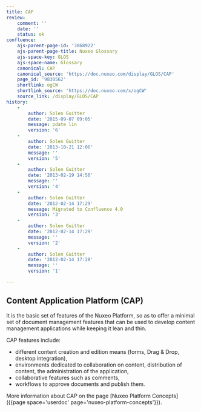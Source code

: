 ```yaml
---
title: CAP
review:
    comment: ''
    date: ''
    status: ok
confluence:
    ajs-parent-page-id: '3868922'
    ajs-parent-page-title: Nuxeo Glossary
    ajs-space-key: GLOS
    ajs-space-name: Glossary
    canonical: CAP
    canonical_source: 'https://doc.nuxeo.com/display/GLOS/CAP'
    page_id: '9830562'
    shortlink: ogCW
    shortlink_source: 'https://doc.nuxeo.com/x/ogCW'
    source_link: /display/GLOS/CAP
history:
    - 
        author: Solen Guitter
        date: '2015-09-07 09:05'
        message: pdate lin
        version: '6'
    - 
        author: Solen Guitter
        date: '2013-10-21 12:06'
        message: ''
        version: '5'
    - 
        author: Solen Guitter
        date: '2013-02-19 14:50'
        message: ''
        version: '4'
    - 
        author: Solen Guitter
        date: '2012-02-14 17:29'
        message: Migrated to Confluence 4.0
        version: '3'
    - 
        author: Solen Guitter
        date: '2012-02-14 17:29'
        message: ''
        version: '2'
    - 
        author: Solen Guitter
        date: '2012-02-14 17:28'
        message: ''
        version: '1'

---
```

## Content Application Platform (CAP)

It is the basic set of features of the Nuxeo Platform, so as to offer a minimal set of document management features that can be used to develop content management applications while keeping it lean and thin.

CAP features include:

*   different content creation and edition means (forms, Drag & Drop, desktop integration),
*   environments dedicated to collaboration on content, distribution of content, the administration of the application,
*   collaborative features such as comments,
*   workflows to approve documents and publish them.

More information about CAP on the page [Nuxeo Platform Concepts]({{page space='userdoc' page='nuxeo-platform-concepts'}}).